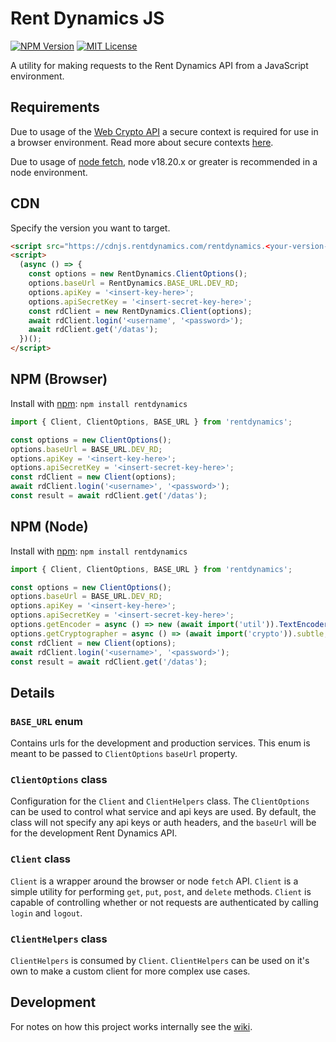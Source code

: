 # Rent Dynamics JS

[![NPM Version][npm-version-image]][npm-version-link]
[![MIT License][npm-license-image]][npm-license-link]

A utility for making requests to the Rent Dynamics API from a JavaScript environment.

## Requirements

Due to usage of the [Web Crypto API](https://developer.mozilla.org/en-US/docs/Web/API/Web_Crypto_API)
a secure context is required for use in a browser environment. Read more about secure contexts
[here](https://developer.mozilla.org/en-US/docs/Web/Security/Secure_Contexts).

Due to usage of [node fetch](https://nodejs.org/docs/latest-v18.x/api/globals.html#fetch), node
v18.20.x or greater is recommended in a node environment.

## CDN

Specify the version you want to target.

```html
<script src="https://cdnjs.rentdynamics.com/rentdynamics.<your-version-here>.js"></script>
<script>
  (async () => {
    const options = new RentDynamics.ClientOptions();
    options.baseUrl = RentDynamics.BASE_URL.DEV_RD;
    options.apiKey = '<insert-key-here>';
    options.apiSecretKey = '<insert-secret-key-here>';
    const rdClient = new RentDynamics.Client(options);
    await rdClient.login('<username', '<password>');
    await rdClient.get('/datas');
  })();
</script>
```

## NPM (Browser)

Install with [npm](https://www.npmjs.com/package/rentdynamics): `npm install rentdynamics`

```js
import { Client, ClientOptions, BASE_URL } from 'rentdynamics';

const options = new ClientOptions();
options.baseUrl = BASE_URL.DEV_RD;
options.apiKey = '<insert-key-here>';
options.apiSecretKey = '<insert-secret-key-here>';
const rdClient = new Client(options);
await rdClient.login('<username>', '<password>');
const result = await rdClient.get('/datas');
```

## NPM (Node)

Install with [npm](https://www.npmjs.com/package/rentdynamics): `npm install rentdynamics`

```js
import { Client, ClientOptions, BASE_URL } from 'rentdynamics';

const options = new ClientOptions();
options.baseUrl = BASE_URL.DEV_RD;
options.apiKey = '<insert-key-here>';
options.apiSecretKey = '<insert-secret-key-here>';
options.getEncoder = async () => new (await import('util')).TextEncoder();
options.getCryptographer = async () => (await import('crypto')).subtle;
const rdClient = new Client(options);
await rdClient.login('<username>', '<password>');
const result = await rdClient.get('/datas');
```

## Details

### `BASE_URL` enum

Contains urls for the development and production services. This enum is meant to be passed to
`ClientOptions` `baseUrl` property.

### `ClientOptions` class

Configuration for the `Client` and `ClientHelpers` class. The `ClientOptions` can be used to control
what service and api keys are used. By default, the class will not specify any api keys or auth
headers, and the `baseUrl` will be for the development Rent Dynamics API.

### `Client` class

`Client` is a wrapper around the browser or node `fetch` API. `Client` is a simple utility for
performing `get`, `put`, `post`, and `delete` methods. `Client` is capable of controlling whether or
not requests are authenticated by calling `login` and `logout`.

### `ClientHelpers` class

`ClientHelpers` is consumed by `Client`. `ClientHelpers` can be used on it's own to make a custom
client for more complex use cases.

## Development

For notes on how this project works internally see the [wiki](https://github.com/RentDynamics/rentdynamics-js/wiki).

[npm-version-image]: https://img.shields.io/npm/v/rentdynamics.svg
[npm-version-link]: https://www.npmjs.com/package/rentdynamics
[npm-license-image]: https://img.shields.io/npm/l/rentdynamics.svg
[npm-license-link]: LICENSE
